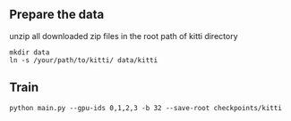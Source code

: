 ## Prepare the data
unzip all downloaded zip files in the root path of kitti directory
```
mkdir data
ln -s /your/path/to/kitti/ data/kitti
```

## Train
```
python main.py --gpu-ids 0,1,2,3 -b 32 --save-root checkpoints/kitti
```